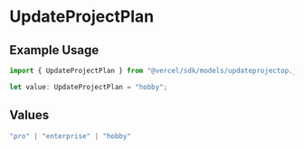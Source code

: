 # UpdateProjectPlan

## Example Usage

```typescript
import { UpdateProjectPlan } from "@vercel/sdk/models/updateprojectop.js";

let value: UpdateProjectPlan = "hobby";
```

## Values

```typescript
"pro" | "enterprise" | "hobby"
```